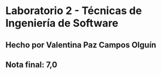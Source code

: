 # Laboratorio 2 - Técnicas de Ingeniería de Software
## Hecho por Valentina Paz Campos Olguín
## Nota final: 7,0
